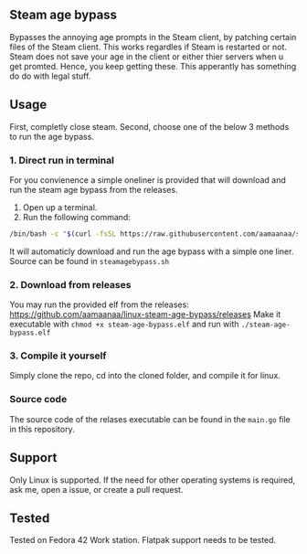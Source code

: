 ## Steam age bypass
Bypasses the annoying age prompts in the Steam client, by patching certain files of the Steam client. This works regardles if Steam is restarted or not.
Steam does not save your age in the client or either thier servers when u get promted. Hence, you keep getting these. This apperantly has something do do with legal stuff.

## Usage

First, completly close steam. Second, choose one of the below 3 methods to run the age bypass.

### 1. Direct run in terminal
For you convienence a simple oneliner is provided that will download and run the steam age bypass from the releases.

1. Open up a terminal.
2. Run the following command:
```bash
/bin/bash -c "$(curl -fsSL https://raw.githubusercontent.com/aamaanaa/steam-age-bypass/main/steamagebypass.sh)"
```

It will automaticly download and run the age bypass with a simple one liner. Source can be found in `steamagebypass.sh`

### 2. Download from releases
You may run the provided elf from the releases: https://github.com/aamaanaa/linux-steam-age-bypass/releases
Make it executable with `chmod +x steam-age-bypass.elf` and run with `./steam-age-bypass.elf`

### 3. Compile it yourself
Simply clone the repo, cd into the cloned folder, and compile it for linux.

### Source code
The source code of the relases executable can be found in the `main.go` file in this repository.

## Support
Only Linux is supported. If the need for other operating systems is required, ask me, open a issue, or create a pull request.

## Tested
Tested on Fedora 42 Work station. Flatpak support needs to be tested.
